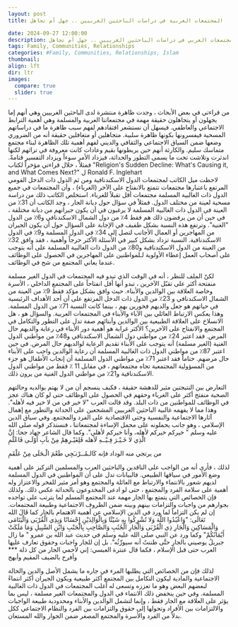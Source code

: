 ```yaml
---
layout: post
title: المجتمعات العربية في دراسات الباحثين الغربيين .. جهل أم تجاهل

date: 2024-09-27 12:00:00
description: المجتمعات العربي في دراسات الباحثين الغربيين .. جهل أم تجاهل
tags: Family, Communities, Relationships
categories: #Family, Communities, Relationships, Islam
thumbnail:
align: lft
dir: ltr
images:
  compare: true
  slider: true
---
```



من قراءتي في بعض الأبحاث ، وجدت ظاهرة منتشرة لدى الباحثين الغربيين وهي أنهم إما يجهلون أو يتجاهلون حقيقة مهمة في مجتمعاتنا العربية والمسلمة وهي أهمية الترابط الاجتماعي والعاطفي. فيسهل أن نستشعر افتقادهم لفهم سبب ظاهرة ما في دراساتهم المسحية فيفسرونها بكونها ظاهرة سلبية. متجاهلين أو متغافلين حقيقة أنه من الضروري وضعها ضمن السياق الاجتماعي والثقافي والديني لفهم أهمية تلك الظاهرة لبناء مجتمع متماسك سليم. والكارثة أنهم حين يربطونها بقيم وعادات كانت معروفة في تراثهم لكنها اندثرت وتلاشت تحت ما يسمى التطور والحداثة، فيزداد الأمر سوءاً ويزداد التفسير قتامةً. 
فمثلاً ، خلال قراءتي مؤخراً لكتاب "Religion's Sudden Decline: What's Causing it, and What Comes Next?" ل Ronald F. Inglehart  
لاحظت ميل الكاتب لمجتمعات الدول الاسكندنافية ومن ثم الدول ذات الدخل القومي المرتفع باعتبارها مجتمعات تتمتع بالانفتاح على الآخر (الغرباء) ، وأن المجتمعات في جميع الدول ذات الغالبية المسلمة مجتمعات أقل تقبلاً للغرباء.
استخلص الكاتب ذلك من دراسة مسحية لعينة من مختلف الدول. فمثلاً في سؤال حول ديانة الجار ، وجد الكاتب أن 31٪ من العينة في الدول ذات الغالبية المسلمة لا يرغبون في أن يكون جيرانهم من ديانة مختلفة ، في حين أن من يرفضون ذلك هم فقط  4٪ من دول الشمال الاسكندنافي و6٪ من الدول "الغنية".
وترتفع هذه النسبة بشكل طفيف في الإجابة على السؤال حول أن يكون الجيران من المهاجرين أو العمال الأجانب لتصل إلى 34٪ في الدول المسلمة و9٪ في الدول الاسكندنافية.
النسبة تزداد بشكل كبير في الأسئلة الأكثر حرجاً وأهمية ، فقد وافق 32٪ من العينة من الدول الاسكندنافية و80٪ من الدول ذات الغالبية المسلمة على أنه يتوجب على أصحاب العمل إعطاء الأولوية لـلمواطنين على المهاجرين في الحصول على الوظائف عندما يعاني المجتمع من شح في الوظائف.


لكنّ الملف للنظر ، أنه في الوقت الذي تبدو فيه المجتمعات في الدول الغير مسلمة منفتحة أكثر على تقبّل الآخرين  ،  تبدو أنها أقل انفتاحاً على المجتمع الداخلي ، الأسرة وخاصة العلاقة بين الوالدين والأبناء. حيث وافق بشكل مؤكد فقط 9٪ من العينة من الشمال الاسكندنافي و 23٪ من الدول ذات الدخل المرتفع على أن أحد الأهداف الرئيسية في حياتهم هو جعل والديهم فخورين بهم ، بينما كانت النسبة 71٪ من الدول المسلمة. وهذا يعكس الارتباط العائلي بين الآباء والأبناء في المجتمعات العربية. والسؤال هو ، هل الانسلاخ على العلاقة الطبيعية بين الوالدين وأبنائهم صفة تدل على التطور والتكامل في المجتمع والانفتاح على الآخرين؟
الأكثر غرابة هو أهمية دور الأبناء في رعاية والديهم حال المرض. فقد اعتبر 24٪ من مواطني دول الشمال الاسكندنافي و48٪ من مواطني الدول الغنية (الغير مسلمة) أنه يتوجب على الأبناء تقديم الرعاية لوالديهم حال المرض. في حين اعتبر 87٪ من مواطني الدول ذات الغالبية المسلمة أن رعاية الوالدين واجب على الأبناء حال مرضهم. 
ختاماً فقد اعتبر 71٪ من مواطني الدول المسلمة أن إنجاب الأطفال هو جزء من المسؤولية المجتمعية تجاه مجتمعاتهم ، في مقابل 11 ٪ فقط من مواطني الدول الاسكندنافية و21٪  من مواطني الدول الغنية من يرون ذلك.

التعارض بين النتيجتين مثير للدهشة حقيقة ، فكيف ينسجم أن من لا يهتم بوالديه وحالتهم الصحية منفتح أكثر على الغرباء وحقهم في الحصول على الوظائف حتى لو كان هناك عجز في الوظائف للمواطنين من ذات البلد. وقد قالت العرب "لا خير في من لا خير فيه لأهله". وهذا مما لا يفهمه غالبية الباحثين الغربيين المشجعين على الحداثة والتطور مع إهمال آثارها الاجتماعية والنفسية وحتى الاقتصادية على الفرد والمجتمع. وفي سياق الدين الإسلامي ، وهو جانب يحملونه على محمل الإساءة لمجتمعاتنا ، فنستذكر قوله صلى الله عليه وسلم " خيركم خيركم لأهله، وأنا خيركم لأهلي". وكما قال الشاعر جهاد جحا:
إِنَّ الَّذِي لا خَـيْـرَ فِـيْــهِ لَأهله
            فَلِغَيْـرِهِمْ مِنْ باَبِ أَوْلَـى فَاعْلَمِ

من يرتجي منه الوداد فإنه
     كَالـمُــرْتـَجِي طَعْمَ الْـحَلَى مِنْ عَلْقَمِ


لذلك ، فأرى أنه من الواجب على الناقدين والباحثين العرب والمسلمين التركيز على أهمية وضع الأمور في سياقها الطبيعي. فالبيانات تدل على أن المواطنين في الدول المسلمة لديهم شعور بالانتماء والارتباط مع العائلة والمجتمع وهو أمر مثير للفخر والاعتزاز وله أهمية على سلامة الفرد والمجتمع ، حتى لو ادعى المخدوعون بالحداثة عكس ذلك. ولذلك فإن الخصائص التي يتمتع بها الجار مهمة عند المجتمع المسلم لما يترتب على تواجده بجوارهم من واجبات والتزامات بينهم وبينه ضمن الظروف الاجتماعية وطبيعة المجتمعات. إن لم يكن التزاماً لما ورد في الدين الإسلامي عن أهمية الاهتمام بالجار كما قَالَ الله تَعَالَى: "وَاعْبُدُوا اللَّهَ وَلا تُشْرِكُوا بِهِ شَيْئًا وَبِالْوَالِدَيْنِ إِحْسَانًا وَبِذِي الْقُرْبَى وَالْيَتَامَى وَالْمَسَاكِينِ وَالْجَارِ ذِي الْقُرْبَى وَالْجَارِ الْجُنُبِ وَالصَّاحِبِ بِالْجَنْبِ وَابْنِ السَّبِيلِ وَمَا مَلَكَتْ أَيْمَانُكُمْ" وكما ورد عن النبي صلى الله عليه وسلم في حديث عبد الله بن عمرو " ما زال جبريلُ يوصيني بالجارِ حتَّى ظننتُ أنه سيورِّثُه". بل إن للجار واجبات وحقوق تعارف عليها العرب حتى قبل الإسلام ، فكما قال عنترة العبسي:
إني لأحمي الجار من كل ذلة  *** وأفرح بالضيف المقيم وأبهج

لذلك فإن من الخصائص التي يطلبها المرء في جاره ما يشمل الأصل والدين والحالة الاجتماعية والمادية ليكون التكامل بين المجتمع أكثر طبيعية ويكون الجيران أكثر انتماءً لبعضهم البعض وهو ما تعززه وتسعى له أغلب المجتمعات في الدول ذات الغالبية المسلمة. وفي حين ينخفض ذلك الانتماء في الدول والمجتمعات الغير مسلمة ، ليس بما يؤثر على العلاقة مع الجار فقط ، وإنما لتشمل الوالدين والأبناء ومحدودية طبيعة الواجبات والالتزامات بين الأفراد وتحولها إلى حقوق والتزامات بين الفرد والنظام الاجتماعي ككل بدلاً من الفرد والأسرة والمجتمع المصغر ضمن الجوار والله المستعان.
